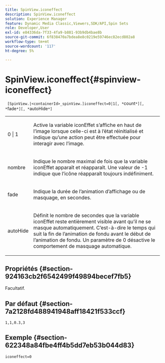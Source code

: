 ```yaml
---
title: SpinView.iconeffect
description: SpinView.iconeffect
solution: Experience Manager
feature: Dynamic Media Classic,Viewers,SDK/API,Spin Sets
role: Developer,User
exl-id: e84336da-7f33-4fa9-b881-93b9db4bae8b
source-git-commit: 6f838470a7bdea8e8c0219e59746ec82ecd802a8
workflow-type: tm+mt
source-wordcount: '117'
ht-degree: 5%

---
```


# SpinView.iconeffect{#spinview-iconeffect}

` [SpinView.|<containerId>_spinView.]iconeffect=0|1[, *`count`*][, *`fade`*][, *`autoHide`*]`

<table id="table_6CAA904E976A41BD994D8926F46F0BAF"> 
 <tbody> 
  <tr> 
   <td colname="col1"> <p> <span class="codeph"> 0 | 1</span> </p> </td> 
   <td colname="col2"> <p> Active la variable <span class="codeph"> iconEffet</span> s’affiche en haut de l’image lorsque celle-ci est à l’état réinitialisé et indique qu’une action peut être effectuée pour interagir avec l’image. </p> </td> 
  </tr> 
  <tr> 
   <td colname="col1"> <p> <span class="codeph"><span class="varname"> nombre</span></span> </p> </td> 
   <td colname="col2"> <p> Indique le nombre maximal de fois que la variable <span class="codeph"> iconEffet</span> apparaît et réapparaît. Une valeur de <span class="codeph"> -1</span> indique que l’icône réapparaît toujours indéfiniment. </p> </td> 
  </tr> 
  <tr> 
   <td colname="col1"> <p><span class="codeph"><span class="varname"> fade</span></span> </p> </td> 
   <td colname="col2"> <p>Indique la durée de l’animation d’affichage ou de masquage, en secondes. </p> </td> 
  </tr> 
  <tr> 
   <td colname="col1"> <p><span class="codeph"><span class="varname"> autoHide</span></span> </p> </td> 
   <td colname="col2"> <p>Définit le nombre de secondes que la variable <span class="codeph"> iconEffet</span> reste entièrement visible avant qu’il ne se masque automatiquement. C’est-à-dire le temps qui suit la fin de l’animation de fondu avant le début de l’animation de fondu. Un paramètre de <span class="codeph"> 0</span> désactive le comportement de masquage automatique. </p> </td> 
  </tr> 
 </tbody> 
</table>

## Propriétés {#section-924163cb2f6542499f49894becef7fb5}

Facultatif.

## Par défaut {#section-7a2128fd488941948aff18421f533ccf}

`1,1,0.3,3`

## Exemple {#section-622348a84fbe4ff4b5dd7eb53b044d83}

`iconeffect=0`
